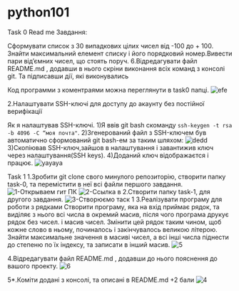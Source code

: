 # python101
 Task 0 Read me
Завдання:

Сформувати список з 30 випадкових цілих чисел від -100 до + 100.
Знайти максимальний елемент списку і його порядковий номер.Вивести
пари від’ємних чисел, що стоять поруч.
6.Відредагувати файл README.md , додавши в нього скріни виконання
всіх команд з консолі git. Та підписавши дії, які виконувались

Код программи з коментраями можна переглянути в task0 папці.
![efe](https://user-images.githubusercontent.com/81561879/124647571-cec2bd00-de9e-11eb-938e-6030402a60ac.PNG)



2.Налаштувати SSH-ключі для доступу до акаунту без постійної
верифікації

Як я налаштував SSH-ключі.
1)Я ввів git bash скоманду  `ssh-keygen -t rsa -b 4096 -C “моя почта"`.
2)Згенерований файл з SSH-ключем був автоматично сформований git bash-ем за таким шляхом: 
![dedd](https://user-images.githubusercontent.com/81561879/124647394-94592000-de9e-11eb-9458-a3e2aa62135f.PNG)
3)Скопіював SSH-ключ,зайшов в налаштування і завантижив ключ через налаштування(SSH keys).
4)Доданий ключ відображаєтся і працює.
![уауауа](https://user-images.githubusercontent.com/81561879/124647736-07fb2d00-de9f-11eb-96f7-ba07ee475230.PNG)

Task 1
1.Зробити git clone свого минулого репозиторію, створити папку task-0, та
перемістити в неї всі файли першого завдання.
![1-Открываем гит ПК](https://user-images.githubusercontent.com/81561879/124982492-6ced8900-e03f-11eb-9516-15d34ee15b90.PNG)
![2-Ссылка в](https://user-images.githubusercontent.com/81561879/124982747-bf2eaa00-e03f-11eb-96ce-98d782b7d7c2.PNG)
2.Створити папку task-1, для другого завдання.
![3-Cтворюємо таск 1](https://user-images.githubusercontent.com/81561879/124982735-ba69f600-e03f-11eb-9c85-ca4105a8b876.PNG)
3.Реалізувати програму для роботи з рядками
Створити програму, яка на вхід приймає рядок, та виділяє з нього всі
числа в окремий масив, після чого програма друкує рядок без чисел. і
масив чисел. Змінити цей рядок таким чином, щоб кожне слово в ньому,
починалось і закінчувалось великою літерою. Знайти максимальне
значення в масиві чисел, а всі інші числа піднести до степеню по їх
індексу, та записати в інший масив.
![5](https://user-images.githubusercontent.com/81561879/124982635-9a3a3700-e03f-11eb-891c-7c124b269b96.PNG)

4.Відредагувати файл README.md , додавши до нього пояснення до
вашого проекту.
![6](https://user-images.githubusercontent.com/81561879/124982685-aaeaad00-e03f-11eb-9893-4da4f73f8396.PNG)

5*.Коміти додані з консолі, та описані в README.md +2 бали
![4](https://user-images.githubusercontent.com/81561879/124982709-b342e800-e03f-11eb-8343-c8ad5c7437c2.PNG)





